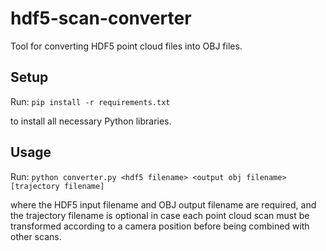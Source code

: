 # hdf5-scan-converter

Tool for converting HDF5 point cloud files into OBJ files.

## Setup

Run:
`pip install -r requirements.txt`

to install all necessary Python libraries.

## Usage

Run:
`python converter.py <hdf5 filename> <output obj filename> [trajectory filename]`

where the HDF5 input filename and OBJ output filename are required, and the trajectory filename is optional in case each point cloud scan must be transformed according to a camera position before being combined with other scans.
